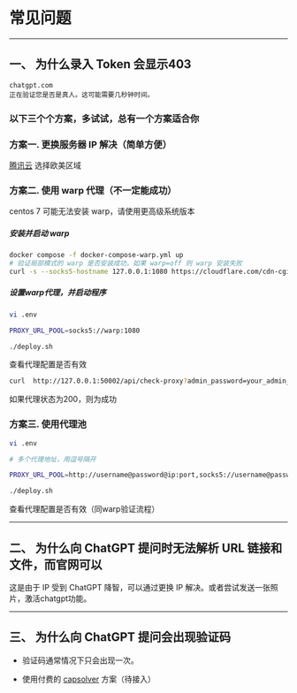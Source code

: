 # 常见问题
--- 
## 一、 为什么录入 Token 会显示403

```
chatgpt.com
正在验证您是否是真人。这可能需要几秒钟时间。
```

### 以下三个个方案，多试试，总有一个方案适合你

### 方案一. 更换服务器 IP 解决（简单方便）
[腾讯云](https://curl.qcloud.com/0JAXkoF1) 选择欧美区域

### 方案二. 使用 warp 代理（不一定能成功）

centos 7 可能无法安装 warp，请使用更高级系统版本

##### 安装并启动 warp

```bash
docker compose -f docker-compose-warp.yml up
# 验证局部模式的 warp 是否安装成功，如果 warp=off 则 warp 安装失败
curl -s --socks5-hostname 127.0.0.1:1080 https://cloudflare.com/cdn-cgi/trace |grep warp
```

##### 设置warp代理，并启动程序
```bash
vi .env

PROXY_URL_POOL=socks5://warp:1080

./deploy.sh
```
查看代理配置是否有效

```bash
curl  http://127.0.0.1:50002/api/check-proxy?admin_password=your_admin_password

```

如果代理状态为200，则为成功


### 方案三. 使用代理池
```bash
vi .env

# 多个代理地址，用逗号隔开

PROXY_URL_POOL=http://username@password@ip:port,socks5://username@password@ip:port

./deploy.sh
```
查看代理配置是否有效（同warp验证流程）

--- 

## 二、 为什么向 ChatGPT 提问时无法解析 URL 链接和文件，而官网可以

这是由于 IP 受到 ChatGPT 降智，可以通过更换 IP 解决。或者尝试发送一张照片，激活chatgpt功能。

--- 

## 三、 为什么向 ChatGPT 提问会出现验证码

- 验证码通常情况下只会出现一次。

- 使用付费的 [capsolver](https://dashboard.capsolver.com/passport/register?inviteCode=GT8NyMFVF0bG) 方案（待接入）
